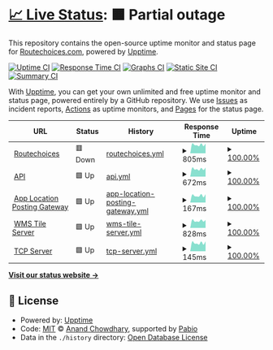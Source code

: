 # [📈 Live Status](https://status.routechoices.com): <!--live status--> **🟧 Partial outage**

This repository contains the open-source uptime monitor and status page for [Routechoices.com](https://www.routechoices.com), powered by [Upptime](https://github.com/upptime/upptime).

[![Uptime CI](https://github.com/routechoices/upptime/workflows/Uptime%20CI/badge.svg)](https://github.com/routechoices/upptime/actions?query=workflow%3A%22Uptime+CI%22)
[![Response Time CI](https://github.com/routechoices/upptime/workflows/Response%20Time%20CI/badge.svg)](https://github.com/routechoices/upptime/actions?query=workflow%3A%22Response+Time+CI%22)
[![Graphs CI](https://github.com/routechoices/upptime/workflows/Graphs%20CI/badge.svg)](https://github.com/routechoices/upptime/actions?query=workflow%3A%22Graphs+CI%22)
[![Static Site CI](https://github.com/routechoices/upptime/workflows/Static%20Site%20CI/badge.svg)](https://github.com/routechoices/upptime/actions?query=workflow%3A%22Static+Site+CI%22)
[![Summary CI](https://github.com/routechoices/upptime/workflows/Summary%20CI/badge.svg)](https://github.com/routechoices/upptime/actions?query=workflow%3A%22Summary+CI%22)

With [Upptime](https://upptime.js.org), you can get your own unlimited and free uptime monitor and status page, powered entirely by a GitHub repository. We use [Issues](https://github.com/routechoices/upptime/issues) as incident reports, [Actions](https://github.com/routechoices/upptime/actions) as uptime monitors, and [Pages](https://status.routechoices.com) for the status page.

<!--start: status pages-->
<!-- This summary is generated by Upptime (https://github.com/upptime/upptime) -->
<!-- Do not edit this manually, your changes will be overwritten -->
<!-- prettier-ignore -->
| URL | Status | History | Response Time | Uptime |
| --- | ------ | ------- | ------------- | ------ |
| <img alt="" src="https://icons.duckduckgo.com/ip3/www.routechoices.com.ico" height="13"> [Routechoices](https://www.routechoices.com) | 🟥 Down | [routechoices.yml](https://github.com/routechoices/upptime/commits/HEAD/history/routechoices.yml) | <details><summary><img alt="Response time graph" src="./graphs/routechoices/response-time-week.png" height="20"> 805ms</summary><br><a href="https://status.routechoices.com/history/routechoices"><img alt="Response time 825" src="https://img.shields.io/endpoint?url=https%3A%2F%2Fraw.githubusercontent.com%2Froutechoices%2Fupptime%2FHEAD%2Fapi%2Froutechoices%2Fresponse-time.json"></a><br><a href="https://status.routechoices.com/history/routechoices"><img alt="24-hour response time 769" src="https://img.shields.io/endpoint?url=https%3A%2F%2Fraw.githubusercontent.com%2Froutechoices%2Fupptime%2FHEAD%2Fapi%2Froutechoices%2Fresponse-time-day.json"></a><br><a href="https://status.routechoices.com/history/routechoices"><img alt="7-day response time 805" src="https://img.shields.io/endpoint?url=https%3A%2F%2Fraw.githubusercontent.com%2Froutechoices%2Fupptime%2FHEAD%2Fapi%2Froutechoices%2Fresponse-time-week.json"></a><br><a href="https://status.routechoices.com/history/routechoices"><img alt="30-day response time 825" src="https://img.shields.io/endpoint?url=https%3A%2F%2Fraw.githubusercontent.com%2Froutechoices%2Fupptime%2FHEAD%2Fapi%2Froutechoices%2Fresponse-time-month.json"></a><br><a href="https://status.routechoices.com/history/routechoices"><img alt="1-year response time 825" src="https://img.shields.io/endpoint?url=https%3A%2F%2Fraw.githubusercontent.com%2Froutechoices%2Fupptime%2FHEAD%2Fapi%2Froutechoices%2Fresponse-time-year.json"></a></details> | <details><summary><a href="https://status.routechoices.com/history/routechoices">100.00%</a></summary><a href="https://status.routechoices.com/history/routechoices"><img alt="All-time uptime 99.97%" src="https://img.shields.io/endpoint?url=https%3A%2F%2Fraw.githubusercontent.com%2Froutechoices%2Fupptime%2FHEAD%2Fapi%2Froutechoices%2Fuptime.json"></a><br><a href="https://status.routechoices.com/history/routechoices"><img alt="24-hour uptime 99.99%" src="https://img.shields.io/endpoint?url=https%3A%2F%2Fraw.githubusercontent.com%2Froutechoices%2Fupptime%2FHEAD%2Fapi%2Froutechoices%2Fuptime-day.json"></a><br><a href="https://status.routechoices.com/history/routechoices"><img alt="7-day uptime 100.00%" src="https://img.shields.io/endpoint?url=https%3A%2F%2Fraw.githubusercontent.com%2Froutechoices%2Fupptime%2FHEAD%2Fapi%2Froutechoices%2Fuptime-week.json"></a><br><a href="https://status.routechoices.com/history/routechoices"><img alt="30-day uptime 99.97%" src="https://img.shields.io/endpoint?url=https%3A%2F%2Fraw.githubusercontent.com%2Froutechoices%2Fupptime%2FHEAD%2Fapi%2Froutechoices%2Fuptime-month.json"></a><br><a href="https://status.routechoices.com/history/routechoices"><img alt="1-year uptime 99.97%" src="https://img.shields.io/endpoint?url=https%3A%2F%2Fraw.githubusercontent.com%2Froutechoices%2Fupptime%2FHEAD%2Fapi%2Froutechoices%2Fuptime-year.json"></a></details>
| <img alt="" src="https://icons.duckduckgo.com/ip3/api.routechoices.com.ico" height="13"> [API](https://api.routechoices.com/time?format=json) | 🟩 Up | [api.yml](https://github.com/routechoices/upptime/commits/HEAD/history/api.yml) | <details><summary><img alt="Response time graph" src="./graphs/api/response-time-week.png" height="20"> 672ms</summary><br><a href="https://status.routechoices.com/history/api"><img alt="Response time 660" src="https://img.shields.io/endpoint?url=https%3A%2F%2Fraw.githubusercontent.com%2Froutechoices%2Fupptime%2FHEAD%2Fapi%2Fapi%2Fresponse-time.json"></a><br><a href="https://status.routechoices.com/history/api"><img alt="24-hour response time 776" src="https://img.shields.io/endpoint?url=https%3A%2F%2Fraw.githubusercontent.com%2Froutechoices%2Fupptime%2FHEAD%2Fapi%2Fapi%2Fresponse-time-day.json"></a><br><a href="https://status.routechoices.com/history/api"><img alt="7-day response time 672" src="https://img.shields.io/endpoint?url=https%3A%2F%2Fraw.githubusercontent.com%2Froutechoices%2Fupptime%2FHEAD%2Fapi%2Fapi%2Fresponse-time-week.json"></a><br><a href="https://status.routechoices.com/history/api"><img alt="30-day response time 660" src="https://img.shields.io/endpoint?url=https%3A%2F%2Fraw.githubusercontent.com%2Froutechoices%2Fupptime%2FHEAD%2Fapi%2Fapi%2Fresponse-time-month.json"></a><br><a href="https://status.routechoices.com/history/api"><img alt="1-year response time 660" src="https://img.shields.io/endpoint?url=https%3A%2F%2Fraw.githubusercontent.com%2Froutechoices%2Fupptime%2FHEAD%2Fapi%2Fapi%2Fresponse-time-year.json"></a></details> | <details><summary><a href="https://status.routechoices.com/history/api">100.00%</a></summary><a href="https://status.routechoices.com/history/api"><img alt="All-time uptime 99.97%" src="https://img.shields.io/endpoint?url=https%3A%2F%2Fraw.githubusercontent.com%2Froutechoices%2Fupptime%2FHEAD%2Fapi%2Fapi%2Fuptime.json"></a><br><a href="https://status.routechoices.com/history/api"><img alt="24-hour uptime 100.00%" src="https://img.shields.io/endpoint?url=https%3A%2F%2Fraw.githubusercontent.com%2Froutechoices%2Fupptime%2FHEAD%2Fapi%2Fapi%2Fuptime-day.json"></a><br><a href="https://status.routechoices.com/history/api"><img alt="7-day uptime 100.00%" src="https://img.shields.io/endpoint?url=https%3A%2F%2Fraw.githubusercontent.com%2Froutechoices%2Fupptime%2FHEAD%2Fapi%2Fapi%2Fuptime-week.json"></a><br><a href="https://status.routechoices.com/history/api"><img alt="30-day uptime 99.97%" src="https://img.shields.io/endpoint?url=https%3A%2F%2Fraw.githubusercontent.com%2Froutechoices%2Fupptime%2FHEAD%2Fapi%2Fapi%2Fuptime-month.json"></a><br><a href="https://status.routechoices.com/history/api"><img alt="1-year uptime 99.97%" src="https://img.shields.io/endpoint?url=https%3A%2F%2Fraw.githubusercontent.com%2Froutechoices%2Fupptime%2FHEAD%2Fapi%2Fapi%2Fuptime-year.json"></a></details>
| <img alt="" src="https://icons.duckduckgo.com/ip3/api.routechoices.com.ico" height="13"> [App Location Posting Gateway](https://api.routechoices.com/locations) | 🟩 Up | [app-location-posting-gateway.yml](https://github.com/routechoices/upptime/commits/HEAD/history/app-location-posting-gateway.yml) | <details><summary><img alt="Response time graph" src="./graphs/app-location-posting-gateway/response-time-week.png" height="20"> 167ms</summary><br><a href="https://status.routechoices.com/history/app-location-posting-gateway"><img alt="Response time 159" src="https://img.shields.io/endpoint?url=https%3A%2F%2Fraw.githubusercontent.com%2Froutechoices%2Fupptime%2FHEAD%2Fapi%2Fapp-location-posting-gateway%2Fresponse-time.json"></a><br><a href="https://status.routechoices.com/history/app-location-posting-gateway"><img alt="24-hour response time 198" src="https://img.shields.io/endpoint?url=https%3A%2F%2Fraw.githubusercontent.com%2Froutechoices%2Fupptime%2FHEAD%2Fapi%2Fapp-location-posting-gateway%2Fresponse-time-day.json"></a><br><a href="https://status.routechoices.com/history/app-location-posting-gateway"><img alt="7-day response time 167" src="https://img.shields.io/endpoint?url=https%3A%2F%2Fraw.githubusercontent.com%2Froutechoices%2Fupptime%2FHEAD%2Fapi%2Fapp-location-posting-gateway%2Fresponse-time-week.json"></a><br><a href="https://status.routechoices.com/history/app-location-posting-gateway"><img alt="30-day response time 159" src="https://img.shields.io/endpoint?url=https%3A%2F%2Fraw.githubusercontent.com%2Froutechoices%2Fupptime%2FHEAD%2Fapi%2Fapp-location-posting-gateway%2Fresponse-time-month.json"></a><br><a href="https://status.routechoices.com/history/app-location-posting-gateway"><img alt="1-year response time 159" src="https://img.shields.io/endpoint?url=https%3A%2F%2Fraw.githubusercontent.com%2Froutechoices%2Fupptime%2FHEAD%2Fapi%2Fapp-location-posting-gateway%2Fresponse-time-year.json"></a></details> | <details><summary><a href="https://status.routechoices.com/history/app-location-posting-gateway">100.00%</a></summary><a href="https://status.routechoices.com/history/app-location-posting-gateway"><img alt="All-time uptime 97.53%" src="https://img.shields.io/endpoint?url=https%3A%2F%2Fraw.githubusercontent.com%2Froutechoices%2Fupptime%2FHEAD%2Fapi%2Fapp-location-posting-gateway%2Fuptime.json"></a><br><a href="https://status.routechoices.com/history/app-location-posting-gateway"><img alt="24-hour uptime 100.00%" src="https://img.shields.io/endpoint?url=https%3A%2F%2Fraw.githubusercontent.com%2Froutechoices%2Fupptime%2FHEAD%2Fapi%2Fapp-location-posting-gateway%2Fuptime-day.json"></a><br><a href="https://status.routechoices.com/history/app-location-posting-gateway"><img alt="7-day uptime 100.00%" src="https://img.shields.io/endpoint?url=https%3A%2F%2Fraw.githubusercontent.com%2Froutechoices%2Fupptime%2FHEAD%2Fapi%2Fapp-location-posting-gateway%2Fuptime-week.json"></a><br><a href="https://status.routechoices.com/history/app-location-posting-gateway"><img alt="30-day uptime 97.53%" src="https://img.shields.io/endpoint?url=https%3A%2F%2Fraw.githubusercontent.com%2Froutechoices%2Fupptime%2FHEAD%2Fapi%2Fapp-location-posting-gateway%2Fuptime-month.json"></a><br><a href="https://status.routechoices.com/history/app-location-posting-gateway"><img alt="1-year uptime 97.53%" src="https://img.shields.io/endpoint?url=https%3A%2F%2Fraw.githubusercontent.com%2Froutechoices%2Fupptime%2FHEAD%2Fapi%2Fapp-location-posting-gateway%2Fuptime-year.json"></a></details>
| <img alt="" src="https://icons.duckduckgo.com/ip3/wms.routechoices.com.ico" height="13"> [WMS Tile Server](https://wms.routechoices.com/?service=WMS&request=GetMap&layers=fhDbzlQSLho&styles=&format=image%2Fjpeg&transparent=false&version=1.1.1&width=512&height=512&srs=EPSG%3A3857&bbox=2641663.6975356913,8727274.141488286,2661231.576776697,8746842.020729292) | 🟩 Up | [wms-tile-server.yml](https://github.com/routechoices/upptime/commits/HEAD/history/wms-tile-server.yml) | <details><summary><img alt="Response time graph" src="./graphs/wms-tile-server/response-time-week.png" height="20"> 828ms</summary><br><a href="https://status.routechoices.com/history/wms-tile-server"><img alt="Response time 779" src="https://img.shields.io/endpoint?url=https%3A%2F%2Fraw.githubusercontent.com%2Froutechoices%2Fupptime%2FHEAD%2Fapi%2Fwms-tile-server%2Fresponse-time.json"></a><br><a href="https://status.routechoices.com/history/wms-tile-server"><img alt="24-hour response time 923" src="https://img.shields.io/endpoint?url=https%3A%2F%2Fraw.githubusercontent.com%2Froutechoices%2Fupptime%2FHEAD%2Fapi%2Fwms-tile-server%2Fresponse-time-day.json"></a><br><a href="https://status.routechoices.com/history/wms-tile-server"><img alt="7-day response time 828" src="https://img.shields.io/endpoint?url=https%3A%2F%2Fraw.githubusercontent.com%2Froutechoices%2Fupptime%2FHEAD%2Fapi%2Fwms-tile-server%2Fresponse-time-week.json"></a><br><a href="https://status.routechoices.com/history/wms-tile-server"><img alt="30-day response time 779" src="https://img.shields.io/endpoint?url=https%3A%2F%2Fraw.githubusercontent.com%2Froutechoices%2Fupptime%2FHEAD%2Fapi%2Fwms-tile-server%2Fresponse-time-month.json"></a><br><a href="https://status.routechoices.com/history/wms-tile-server"><img alt="1-year response time 779" src="https://img.shields.io/endpoint?url=https%3A%2F%2Fraw.githubusercontent.com%2Froutechoices%2Fupptime%2FHEAD%2Fapi%2Fwms-tile-server%2Fresponse-time-year.json"></a></details> | <details><summary><a href="https://status.routechoices.com/history/wms-tile-server">100.00%</a></summary><a href="https://status.routechoices.com/history/wms-tile-server"><img alt="All-time uptime 99.97%" src="https://img.shields.io/endpoint?url=https%3A%2F%2Fraw.githubusercontent.com%2Froutechoices%2Fupptime%2FHEAD%2Fapi%2Fwms-tile-server%2Fuptime.json"></a><br><a href="https://status.routechoices.com/history/wms-tile-server"><img alt="24-hour uptime 100.00%" src="https://img.shields.io/endpoint?url=https%3A%2F%2Fraw.githubusercontent.com%2Froutechoices%2Fupptime%2FHEAD%2Fapi%2Fwms-tile-server%2Fuptime-day.json"></a><br><a href="https://status.routechoices.com/history/wms-tile-server"><img alt="7-day uptime 100.00%" src="https://img.shields.io/endpoint?url=https%3A%2F%2Fraw.githubusercontent.com%2Froutechoices%2Fupptime%2FHEAD%2Fapi%2Fwms-tile-server%2Fuptime-week.json"></a><br><a href="https://status.routechoices.com/history/wms-tile-server"><img alt="30-day uptime 99.97%" src="https://img.shields.io/endpoint?url=https%3A%2F%2Fraw.githubusercontent.com%2Froutechoices%2Fupptime%2FHEAD%2Fapi%2Fwms-tile-server%2Fuptime-month.json"></a><br><a href="https://status.routechoices.com/history/wms-tile-server"><img alt="1-year uptime 99.97%" src="https://img.shields.io/endpoint?url=https%3A%2F%2Fraw.githubusercontent.com%2Froutechoices%2Fupptime%2FHEAD%2Fapi%2Fwms-tile-server%2Fuptime-year.json"></a></details>
| <img alt="" src="https://icons.duckduckgo.com/ip3/null.ico" height="13"> [TCP Server](routechoices.com) | 🟩 Up | [tcp-server.yml](https://github.com/routechoices/upptime/commits/HEAD/history/tcp-server.yml) | <details><summary><img alt="Response time graph" src="./graphs/tcp-server/response-time-week.png" height="20"> 145ms</summary><br><a href="https://status.routechoices.com/history/tcp-server"><img alt="Response time 144" src="https://img.shields.io/endpoint?url=https%3A%2F%2Fraw.githubusercontent.com%2Froutechoices%2Fupptime%2FHEAD%2Fapi%2Ftcp-server%2Fresponse-time.json"></a><br><a href="https://status.routechoices.com/history/tcp-server"><img alt="24-hour response time 172" src="https://img.shields.io/endpoint?url=https%3A%2F%2Fraw.githubusercontent.com%2Froutechoices%2Fupptime%2FHEAD%2Fapi%2Ftcp-server%2Fresponse-time-day.json"></a><br><a href="https://status.routechoices.com/history/tcp-server"><img alt="7-day response time 145" src="https://img.shields.io/endpoint?url=https%3A%2F%2Fraw.githubusercontent.com%2Froutechoices%2Fupptime%2FHEAD%2Fapi%2Ftcp-server%2Fresponse-time-week.json"></a><br><a href="https://status.routechoices.com/history/tcp-server"><img alt="30-day response time 144" src="https://img.shields.io/endpoint?url=https%3A%2F%2Fraw.githubusercontent.com%2Froutechoices%2Fupptime%2FHEAD%2Fapi%2Ftcp-server%2Fresponse-time-month.json"></a><br><a href="https://status.routechoices.com/history/tcp-server"><img alt="1-year response time 144" src="https://img.shields.io/endpoint?url=https%3A%2F%2Fraw.githubusercontent.com%2Froutechoices%2Fupptime%2FHEAD%2Fapi%2Ftcp-server%2Fresponse-time-year.json"></a></details> | <details><summary><a href="https://status.routechoices.com/history/tcp-server">100.00%</a></summary><a href="https://status.routechoices.com/history/tcp-server"><img alt="All-time uptime 100.00%" src="https://img.shields.io/endpoint?url=https%3A%2F%2Fraw.githubusercontent.com%2Froutechoices%2Fupptime%2FHEAD%2Fapi%2Ftcp-server%2Fuptime.json"></a><br><a href="https://status.routechoices.com/history/tcp-server"><img alt="24-hour uptime 100.00%" src="https://img.shields.io/endpoint?url=https%3A%2F%2Fraw.githubusercontent.com%2Froutechoices%2Fupptime%2FHEAD%2Fapi%2Ftcp-server%2Fuptime-day.json"></a><br><a href="https://status.routechoices.com/history/tcp-server"><img alt="7-day uptime 100.00%" src="https://img.shields.io/endpoint?url=https%3A%2F%2Fraw.githubusercontent.com%2Froutechoices%2Fupptime%2FHEAD%2Fapi%2Ftcp-server%2Fuptime-week.json"></a><br><a href="https://status.routechoices.com/history/tcp-server"><img alt="30-day uptime 100.00%" src="https://img.shields.io/endpoint?url=https%3A%2F%2Fraw.githubusercontent.com%2Froutechoices%2Fupptime%2FHEAD%2Fapi%2Ftcp-server%2Fuptime-month.json"></a><br><a href="https://status.routechoices.com/history/tcp-server"><img alt="1-year uptime 100.00%" src="https://img.shields.io/endpoint?url=https%3A%2F%2Fraw.githubusercontent.com%2Froutechoices%2Fupptime%2FHEAD%2Fapi%2Ftcp-server%2Fuptime-year.json"></a></details>

<!--end: status pages-->

[**Visit our status website →**](https://status.routechoices.com)

## 📄 License

- Powered by: [Upptime](https://github.com/upptime/upptime)
- Code: [MIT](./LICENSE) © [Anand Chowdhary](https://anandchowdhary.com), supported by [Pabio](https://pabio.com)
- Data in the `./history` directory: [Open Database License](https://opendatacommons.org/licenses/odbl/1-0/)
